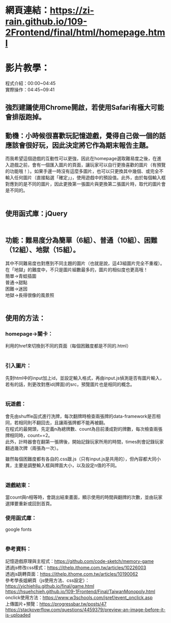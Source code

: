 # 網頁連結：https://zi-rain.github.io/109-2Frontend/final/html/homepage.html </br>
# 影片教學：</br>
程式介紹：00:00~04:45</br>
實際操作：04:45~09:41</br>
## 強烈建議使用Chrome開啟，若使用Safari有極大可能會排版跑掉。</br>
## 動機：小時候很喜歡玩記憶遊戲，覺得自己做一個的話應該會很好玩，因此決定將它作為期末報告主題。</br>
而我希望這個遊戲的互動性可以更強，因此在homepage選取難易度之後，在進入遊戲之前，會有一個匯入圖片的頁面，讓玩家可以自行更換喜歡的圖片（有預覽的功能哦！）。如果手邊一時沒有這麼多圖片，也可以只更換其中幾個、或完全不輸入任何圖片（直接點選「確定」」，使用遊戲中的預設值。此外，由於每個輸入框對應到的是不同的圖片，因此更換第一張圖片與更換第二張圖片時，取代的圖片會是不同的。</br></br>

## 使用函式庫：jQuery </br></br>

## 功能：難易度分為簡單（6組）、普通（10組）、困難（12組）、地獄（15組）。</br>
其中不同難易度也對應到不同主題的圖片（也就是說，這43組圖片完全不重複）。在「地獄」的難度中，不只是圖片組數最多的，圖片的相似度也更高哦！</br>
簡單->青蛙插圖</br>
普通->甜點</br>
困難->迷因</br>
地獄->長得很像的風景照</br></br>

## 使用的方法：</br>
### homepage->關卡：</br>
利用<a>的href來切換到不同的頁面（每個困難度都是不同的.html）</br></br>

### 引入圖片：</br>
先對html中的input加上id，並設定輸入格式，再由input.js偵測是否有圖片輸入，若有的話，則更改對應id(牌面)的src，預覽圖片也是相同的概念。</br></br>

### 玩遊戲：</br>
會先由shuffle函式進行洗牌，每次翻牌時檢查兩張牌的data-framework是否相同，若相同則不翻回去，且讓兩張牌都不能再被翻。</br>
在程式的最開頭，先定義n為總牌數、count為目前湊成對的牌數，每次檢查兩張牌相同時，count+=2。</br>
此外，計時器會在翻第一張牌後，開始記錄玩家所用的時間，times則會記錄玩家翻過幾次牌（兩張為一次）。</br>

雖然每個困難度都有各自的.css跟.js（只有input.js是共用的），但內容都大同小異，主要是調整輸入框與牌面大小，以及設定n值的不同。</br></br>

### 遊戲結束：</br>
當count與n相等時，會跳出結束畫面，顯示使用的時間與翻牌的次數，並由玩家選擇要重新或回到首頁。

### 使用函式庫：</br>
google fonts</br></br>

### 參考資料：</br>
記憶遊戲原理與主程式：https://github.com/code-sketch/memory-game </br>
透過js修改css樣式：https://ithelp.ithome.com.tw/articles/10226003 </br>
透過js跳轉頁面：https://ithelp.ithome.com.tw/articles/10190062 </br>
參考學長姐網頁（js使用方法、css設定）：https://yichiehliu.github.io/final/game.html </br>
https://hsuehchieh.github.io/109-1Frontend/Final/TaiwanMonopoly.html </br>
onclick使用方法：https://www.w3schools.com/jsref/event_onclick.asp </br>
上傳圖片+預覽：https://progressbar.tw/posts/47 </br>
https://stackoverflow.com/questions/4459379/preview-an-image-before-it-is-uploaded </br>
